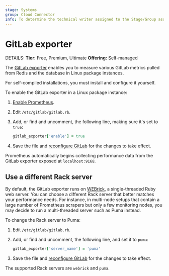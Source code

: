 ```yaml
---
stage: Systems
group: Cloud Connector
info: To determine the technical writer assigned to the Stage/Group associated with this page, see https://handbook.gitlab.com/handbook/product/ux/technical-writing/#assignments
---
```


# GitLab exporter

DETAILS:
**Tier:** Free, Premium, Ultimate
**Offering:** Self-managed

The [GitLab exporter](https://gitlab.com/gitlab-org/ruby/gems/gitlab-exporter) enables you to
measure various GitLab metrics pulled from Redis and the database in Linux package
instances.

For self-compiled installations, you must install and configure it yourself.

To enable the GitLab exporter in a Linux package instance:

1. [Enable Prometheus](index.md#configuring-prometheus).
1. Edit `/etc/gitlab/gitlab.rb`.
1. Add, or find and uncomment, the following line, making sure it's set to `true`:

   ```ruby
   gitlab_exporter['enable'] = true
   ```

1. Save the file and [reconfigure GitLab](../../restart_gitlab.md#reconfigure-a-linux-package-installation)
   for the changes to take effect.

Prometheus automatically begins collecting performance data from
the GitLab exporter exposed at `localhost:9168`.

## Use a different Rack server

By default, the GitLab exporter runs on [WEBrick](https://github.com/ruby/webrick), a single-threaded Ruby web server.
You can choose a different Rack server that better matches your performance needs.
For instance, in multi-node setups that contain a large number of Prometheus scrapers
but only a few monitoring nodes, you may decide to run a multi-threaded server such as Puma instead.

To change the Rack server to Puma:

1. Edit `/etc/gitlab/gitlab.rb`.
1. Add, or find and uncomment, the following line, and set it to `puma`:

   ```ruby
   gitlab_exporter['server_name'] = 'puma'
   ```

1. Save the file and [reconfigure GitLab](../../restart_gitlab.md#reconfigure-a-linux-package-installation)
   for the changes to take effect.

The supported Rack servers are `webrick` and `puma`.
